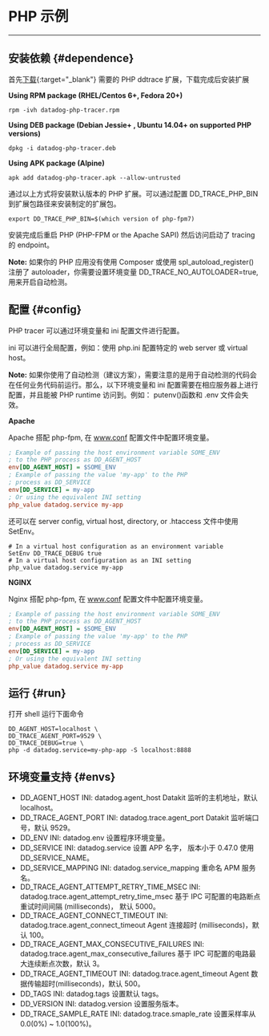 <!-- This file required to translate to EN. -->

# PHP 示例
---

## 安装依赖 {#dependence}

首先[下载](https://github.com/DataDog/dd-trace-php/releases){:target="_blank"} 需要的 PHP ddtrace 扩展，下载完成后安装扩展

**Using RPM package (RHEL/Centos 6+, Fedora 20+)**

```shell
rpm -ivh datadog-php-tracer.rpm
```

**Using DEB package (Debian Jessie+ , Ubuntu 14.04+ on supported PHP versions)**

```shell
dpkg -i datadog-php-tracer.deb
```

**Using APK package (Alpine)**

```shell
apk add datadog-php-tracer.apk --allow-untrusted
```

通过以上方式将安装默认版本的 PHP 扩展。可以通过配置 DD_TRACE_PHP_BIN 到扩展包路径来安装制定的扩展包。

```shell
export DD_TRACE_PHP_BIN=$(which version of php-fpm7)
```

安装完成后重启 PHP (PHP-FPM or the Apache SAPI) 然后访问启动了 tracing 的 endpoint。

**Note:** 如果你的 PHP 应用没有使用 Composer 或使用 spl_autoload_register()注册了 autoloader，你需要设置环境变量 DD_TRACE_NO_AUTOLOADER=true, 用来开启自动检测。

## 配置 {#config}

PHP tracer 可以通过环境变量和 ini 配置文件进行配置。

ini 可以进行全局配置，例如：使用 php.ini 配置特定的 web server 或 virtual host。

**Note:** 如果你使用了自动检测（建议方案），需要注意的是用于自动检测的代码会在任何业务代码前运行。那么，以下环境变量和 ini 配置需要在相应服务器上进行配置，并且能被 PHP runtime 访问到。例如： putenv()函数和 .env 文件会失效。

**Apache**

Apache 搭配 php-fpm, 在 www.conf 配置文件中配置环境变量。

```ini
; Example of passing the host environment variable SOME_ENV
; to the PHP process as DD_AGENT_HOST
env[DD_AGENT_HOST] = $SOME_ENV
; Example of passing the value 'my-app' to the PHP
; process as DD_SERVICE
env[DD_SERVICE] = my-app
; Or using the equivalent INI setting
php_value datadog.service my-app
```

还可以在 server config, virtual host, directory, or .htaccess 文件中使用 SetEnv。

```htaccess
# In a virtual host configuration as an environment variable
SetEnv DD_TRACE_DEBUG true
# In a virtual host configuration as an INI setting
php_value datadog.service my-app
```

**NGINX**

Nginx 搭配 php-fpm, 在 www.conf 配置文件中配置环境变量。

```ini
; Example of passing the host environment variable SOME_ENV
; to the PHP process as DD_AGENT_HOST
env[DD_AGENT_HOST] = $SOME_ENV
; Example of passing the value 'my-app' to the PHP
; process as DD_SERVICE
env[DD_SERVICE] = my-app
; Or using the equivalent INI setting
php_value datadog.service my-app
```

## 运行 {#run}

打开 shell 运行下面命令

```shell
DD_AGENT_HOST=localhost \
DD_TRACE_AGENT_PORT=9529 \
DD_TRACE_DEBUG=true \
php -d datadog.service=my-php-app -S localhost:8888
```

## 环境变量支持 {#envs}

- DD_AGENT_HOST
  INI: datadog.agent_host
  Datakit 监听的主机地址，默认 localhost。
- DD_TRACE_AGENT_PORT
  INI: datadog.trace.agent_port
  Datakit 监听端口号，默认 9529。
- DD_ENV
  INI: datadog.env
  设置程序环境变量。
- DD_SERVICE
  INI: datadog.service
  设置 APP 名字， 版本小于 0.47.0 使用 DD_SERVICE_NAME。
- DD_SERVICE_MAPPING
  INI: datadog.service_mapping
  重命名 APM 服务名。
- DD_TRACE_AGENT_ATTEMPT_RETRY_TIME_MSEC
  INI: datadog.trace.agent_attempt_retry_time_msec
  基于 IPC 可配置的电路断点重试时间间隔 (milliseconds)， 默认 5000。
- DD_TRACE_AGENT_CONNECT_TIMEOUT
  INI: datadog.trace.agent_connect_timeout
  Agent 连接超时 (milliseconds)，默认 100。
- DD_TRACE_AGENT_MAX_CONSECUTIVE_FAILURES
  INI: datadog.trace.agent_max_consecutive_failures
  基于 IPC 可配置的电路最大连续断点次数，默认 3。
- DD_TRACE_AGENT_TIMEOUT
  INI: datadog.trace.agent_timeout
  Agent 数据传输超时(milliseconds)，默认 500。
- DD_TAGS
  INI: datadog.tags
  设置默认 tags。
- DD_VERSION
  INI: datadog.version
  设置服务版本。
- DD_TRACE_SAMPLE_RATE
  INI: datadog.trace.smaple_rate
  设置采样率从 0.0(0%) ~ 1.0(100%)。
